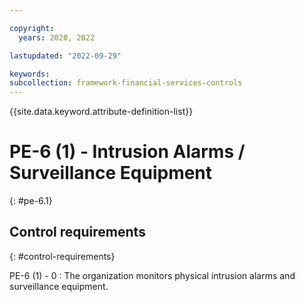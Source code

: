```yaml
---

copyright:
  years: 2020, 2022

lastupdated: "2022-09-29"

keywords: 
subcollection: framework-financial-services-controls
---
```


{{site.data.keyword.attribute-definition-list}}

               
# PE-6 (1) - Intrusion Alarms / Surveillance Equipment
{: #pe-6.1}

## Control requirements
{: #control-requirements}

PE-6 (1) - 0
    : The organization monitors physical intrusion alarms and surveillance equipment.



